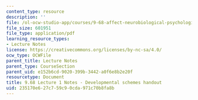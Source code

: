 ```yaml
---
content_type: resource
description: ''
file: /ol-ocw-studio-app/courses/9-68-affect-neurobiological-psychological-and-sociocultural-counterparts-of-feelings-spring-2013/235170e627c759c90cda971c70b8fa8b_MIT9_68S13_dvlpt_schms_L1.pdf
file_size: 601951
file_type: application/pdf
learning_resource_types:
- Lecture Notes
license: https://creativecommons.org/licenses/by-nc-sa/4.0/
ocw_type: OCWFile
parent_title: Lecture Notes
parent_type: CourseSection
parent_uid: e152b6cd-9020-399b-3442-a0f6e8b2e20f
resourcetype: Document
title: 9.68 Lecture 1 Notes - Developmental schemes handout
uid: 235170e6-27c7-59c9-0cda-971c70b8fa8b
---
```

